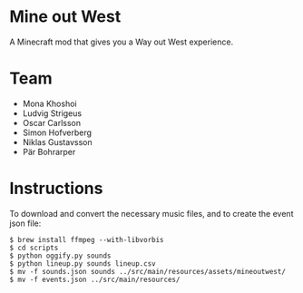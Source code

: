Mine out West
=============

A Minecraft mod that gives you a Way out West experience.

Team
====
* Mona Khoshoi
* Ludvig Strigeus
* Oscar Carlsson
* Simon Hofverberg
* Niklas Gustavsson
* Pär Bohrarper

Instructions
============
To download and convert the necessary music files, and to create the event json file:

    $ brew install ffmpeg --with-libvorbis
    $ cd scripts
    $ python oggify.py sounds
    $ python lineup.py sounds lineup.csv
    $ mv -f sounds.json sounds ../src/main/resources/assets/mineoutwest/
    $ mv -f events.json ../src/main/resources/

